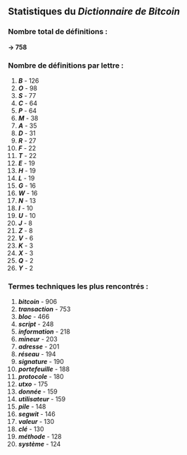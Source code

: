 ## Statistiques du *Dictionnaire de Bitcoin*

### Nombre total de définitions : 
**-> 758**

### Nombre de définitions par lettre :
1. ***B*** - 126
2. ***O*** - 98
3. ***S*** - 77
4. ***C*** - 64
5. ***P*** - 64
6. ***M*** - 38
7. ***A*** - 35
8. ***D*** - 31
9. ***R*** - 27
10. ***F*** - 22
11. ***T*** - 22
12. ***E*** - 19
13. ***H*** - 19
14. ***L*** - 19
15. ***G*** - 16
16. ***W*** - 16
17. ***N*** - 13
18. ***I*** - 10
19. ***U*** - 10
20. ***J*** - 8
21. ***Z*** - 8
22. ***V*** - 6
23. ***K*** - 3
24. ***X*** - 3
25. ***Q*** - 2
26. ***Y*** - 2

### Termes techniques les plus rencontrés :
1. ***bitcoin*** - 906
2. ***transaction*** - 753
3. ***bloc*** - 466
4. ***script*** - 248
5. ***information*** - 218
6. ***mineur*** - 203
7. ***adresse*** - 201
8. ***réseau*** - 194
9. ***signature*** - 190
10. ***portefeuille*** - 188
11. ***protocole*** - 180
12. ***utxo*** - 175
13. ***donnée*** - 159
14. ***utilisateur*** - 159
15. ***pile*** - 148
16. ***segwit*** - 146
17. ***valeur*** - 130
18. ***clé*** - 130
19. ***méthode*** - 128
20. ***système*** - 124
